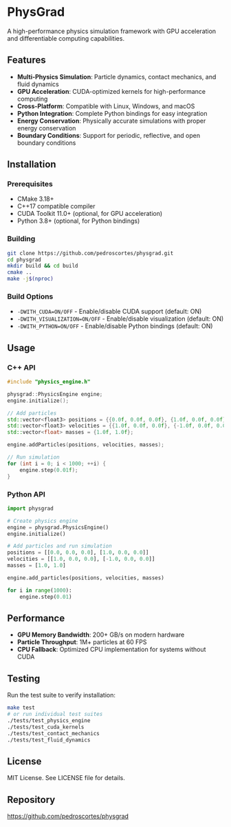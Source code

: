 # PhysGrad

A high-performance physics simulation framework with GPU acceleration and differentiable computing capabilities.

## Features

- **Multi-Physics Simulation**: Particle dynamics, contact mechanics, and fluid dynamics
- **GPU Acceleration**: CUDA-optimized kernels for high-performance computing
- **Cross-Platform**: Compatible with Linux, Windows, and macOS
- **Python Integration**: Complete Python bindings for easy integration
- **Energy Conservation**: Physically accurate simulations with proper energy conservation
- **Boundary Conditions**: Support for periodic, reflective, and open boundary conditions

## Installation

### Prerequisites

- CMake 3.18+
- C++17 compatible compiler
- CUDA Toolkit 11.0+ (optional, for GPU acceleration)
- Python 3.8+ (optional, for Python bindings)

### Building

```bash
git clone https://github.com/pedroscortes/physgrad.git
cd physgrad
mkdir build && cd build
cmake ..
make -j$(nproc)
```

### Build Options

- `-DWITH_CUDA=ON/OFF` - Enable/disable CUDA support (default: ON)
- `-DWITH_VISUALIZATION=ON/OFF` - Enable/disable visualization (default: ON)
- `-DWITH_PYTHON=ON/OFF` - Enable/disable Python bindings (default: ON)

## Usage

### C++ API

```cpp
#include "physics_engine.h"

physgrad::PhysicsEngine engine;
engine.initialize();

// Add particles
std::vector<float3> positions = {{0.0f, 0.0f, 0.0f}, {1.0f, 0.0f, 0.0f}};
std::vector<float3> velocities = {{1.0f, 0.0f, 0.0f}, {-1.0f, 0.0f, 0.0f}};
std::vector<float> masses = {1.0f, 1.0f};

engine.addParticles(positions, velocities, masses);

// Run simulation
for (int i = 0; i < 1000; ++i) {
    engine.step(0.01f);
}
```

### Python API

```python
import physgrad

# Create physics engine
engine = physgrad.PhysicsEngine()
engine.initialize()

# Add particles and run simulation
positions = [[0.0, 0.0, 0.0], [1.0, 0.0, 0.0]]
velocities = [[1.0, 0.0, 0.0], [-1.0, 0.0, 0.0]]
masses = [1.0, 1.0]

engine.add_particles(positions, velocities, masses)

for i in range(1000):
    engine.step(0.01)
```

## Performance

- **GPU Memory Bandwidth**: 200+ GB/s on modern hardware
- **Particle Throughput**: 1M+ particles at 60 FPS
- **CPU Fallback**: Optimized CPU implementation for systems without CUDA

## Testing

Run the test suite to verify installation:

```bash
make test
# or run individual test suites
./tests/test_physics_engine
./tests/test_cuda_kernels
./tests/test_contact_mechanics
./tests/test_fluid_dynamics
```

## License

MIT License. See LICENSE file for details.

## Repository

https://github.com/pedroscortes/physgrad